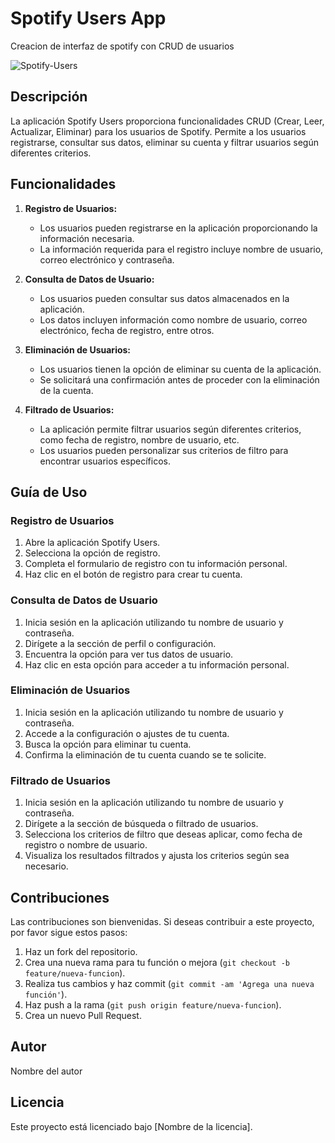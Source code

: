 # Spotify Users App
Creacion de interfaz de spotify con CRUD de usuarios

![Spotify-Users](https://github.com/VictorArdila/Spotify-Users-App/assets/89551043/3115f722-1642-4418-b4f0-69afa4a4ad04)

## Descripción
La aplicación Spotify Users proporciona funcionalidades CRUD (Crear, Leer, Actualizar, Eliminar) para los usuarios de Spotify. Permite a los usuarios registrarse, consultar sus datos, eliminar su cuenta y filtrar usuarios según diferentes criterios.

## Funcionalidades
1. **Registro de Usuarios:**
   - Los usuarios pueden registrarse en la aplicación proporcionando la información necesaria.
   - La información requerida para el registro incluye nombre de usuario, correo electrónico y contraseña.

2. **Consulta de Datos de Usuario:**
   - Los usuarios pueden consultar sus datos almacenados en la aplicación.
   - Los datos incluyen información como nombre de usuario, correo electrónico, fecha de registro, entre otros.

3. **Eliminación de Usuarios:**
   - Los usuarios tienen la opción de eliminar su cuenta de la aplicación.
   - Se solicitará una confirmación antes de proceder con la eliminación de la cuenta.

4. **Filtrado de Usuarios:**
   - La aplicación permite filtrar usuarios según diferentes criterios, como fecha de registro, nombre de usuario, etc.
   - Los usuarios pueden personalizar sus criterios de filtro para encontrar usuarios específicos.

## Guía de Uso
### Registro de Usuarios
1. Abre la aplicación Spotify Users.
2. Selecciona la opción de registro.
3. Completa el formulario de registro con tu información personal.
4. Haz clic en el botón de registro para crear tu cuenta.

### Consulta de Datos de Usuario
1. Inicia sesión en la aplicación utilizando tu nombre de usuario y contraseña.
2. Dirígete a la sección de perfil o configuración.
3. Encuentra la opción para ver tus datos de usuario.
4. Haz clic en esta opción para acceder a tu información personal.

### Eliminación de Usuarios
1. Inicia sesión en la aplicación utilizando tu nombre de usuario y contraseña.
2. Accede a la configuración o ajustes de tu cuenta.
3. Busca la opción para eliminar tu cuenta.
4. Confirma la eliminación de tu cuenta cuando se te solicite.

### Filtrado de Usuarios
1. Inicia sesión en la aplicación utilizando tu nombre de usuario y contraseña.
2. Dirígete a la sección de búsqueda o filtrado de usuarios.
3. Selecciona los criterios de filtro que deseas aplicar, como fecha de registro o nombre de usuario.
4. Visualiza los resultados filtrados y ajusta los criterios según sea necesario.

## Contribuciones
Las contribuciones son bienvenidas. Si deseas contribuir a este proyecto, por favor sigue estos pasos:
1. Haz un fork del repositorio.
2. Crea una nueva rama para tu función o mejora (`git checkout -b feature/nueva-funcion`).
3. Realiza tus cambios y haz commit (`git commit -am 'Agrega una nueva función'`).
4. Haz push a la rama (`git push origin feature/nueva-funcion`).
5. Crea un nuevo Pull Request.

## Autor
Nombre del autor

## Licencia
Este proyecto está licenciado bajo [Nombre de la licencia].
